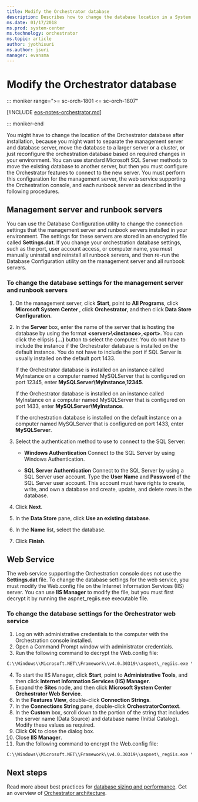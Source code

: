 ```yaml
---
title: Modify the Orchestrator database
description: Describes how to change the database location in a System Center - Orchestrator environment.
ms.date: 01/17/2018
ms.prod: system-center
ms.technology: orchestrator
ms.topic: article
author: jyothisuri
ms.author: jsuri
manager: evansma
---
```


# Modify the Orchestrator database

::: moniker range=">= sc-orch-1801 <= sc-orch-1807"

[!INCLUDE [eos-notes-orchestrator.md](../includes/eos-notes-orchestrator.md)]

::: moniker-end

You might have to change the location of the Orchestrator database after installation, because you might want to separate the management server and database server, move the database to a larger server or a cluster, or just reconfigure the orchestration database based on required changes in your environment. You can use standard Microsoft SQL Server methods to move the existing database to another server, but then you must configure the Orchestrator features to connect to the new server. You must perform this configuration for the management server, the web service supporting the Orchestration console, and each runbook server as described in the following procedures.  

## Management server and runbook servers  
You can use the Database Configuration utility to change the connection settings that the management server and runbook servers installed in your environment. The settings for these servers are stored in an encrypted file called **Settings.dat**. If you change your orchestration database settings, such as the port, user account access, or computer name, you must manually uninstall and reinstall all runbook servers, and then re\-run the Database Configuration utility on the management server and all runbook servers.  

### To change the database settings for the management server and runbook servers  

1. On the management server, click **Start**, point to **All Programs**, click **Microsoft System Center <version>**, click **Orchestrator**, and then click **Data Store Configuration**.  
2. In the **Server** box, enter the name of the server that is hosting the database by using the format **\<server\>\\<instance\>,\<port\>**. You can click the ellipsis **\(...\)** button to select the computer. You do not have to include the instance if the Orchestrator database is installed on the default instance. You do not have to include the port if SQL Server is usually installed on the default port 1433.  

   If the Orchestrator database is installed on an instance called MyInstance on a computer named MySQLServer that is configured on port 12345, enter **MySQLServer\\MyInstance,12345**.  

   If the Orchestrator database is installed on an instance called MyInstance on a computer named MySQLServer that is configured on port 1433, enter **MySQLServer\\MyInstance**.  

   If the orchestration database is installed on the default instance on a computer named MySQLServer that is configured on port 1433, enter **MySQLServer**.  
3. Select the authentication method to use to connect to the SQL Server:  

   -   **Windows Authentication** Connect to the SQL Server by using Windows Authentication.  

   -   **SQL Server Authentication** Connect to the SQL Server by using a SQL Server user account. Type the **User Name** and **Password** of the SQL Server user account. This account must have rights to create, write, and own a database and create, update, and delete rows in the database.  
4. Click **Next**.  
5. In the **Data Store** pane, click **Use an existing database**.  
6. In the **Name** list, select the database.  
7. Click **Finish**.  

## Web Service  
The web service supporting the Orchestration console does not use the **Settings.dat** file. To change the database settings for the web service, you must modify the Web.config file on the Internet Information Services \(IIS\) server. You can use **IIS Manager** to modify the file, but you must first decrypt it by running the aspnet\_regiis.exe executable file.  

### To change the database settings for the Orchestrator web service  

1.  Log on with administrative credentials to the computer with the Orchestration console installed.  
2.  Open a Command Prompt window with administrator credentials.  
3.  Run the following command to decrypt the Web.config file:  

   ```cmd
   C:\\Windows\\Microsoft.NET\\Framework\\v4.0.30319\\aspnet\_regiis.exe \-pdf "connectionStrings" "C:\\Program Files \(x86\)\\Microsoft System Center <version>\\Orchestrator\\Web Service\\Orchestrator<version>"
   ```
4.  To start the IIS Manager, click **Start**, point to **Administrative Tools**, and then click **Internet Information Services \(IIS\) Manager**.  
5.  Expand the **Sites** node, and then click **Microsoft System Center <version> Orchestrator Web Service**.  
6.  In the **Features View**, double\-click **Connection Strings**.  
7.  In the **Connections String** pane, double\-click **OrchestratorContext**.  
8.  In the **Custom** box, scroll down to the portion of the string that includes the server name \(Data Source\) and database name \(Initial Catalog\). Modify these values as required.  
9. Click **OK** to close the dialog box.  
10. Close **IIS Manager**.  
11. Run the following command to encrypt the Web.config file:  

   ```cmd
   C:\\Windows\\Microsoft.NET\\Framework\\v4.0.30319\\aspnet\_regiis.exe \-pef "connectionStrings" "C:\\Program Files \(x86\)\\Microsoft System Center <version>\\Orchestrator\\Web Service\\Orchestrator<version>"
   ```

## Next steps
Read more about best practices for [database sizing and performance](database-sizing-and-performance.md).
Get an overview of [Orchestrator architecture](learn-about-orchestrator.md).  
